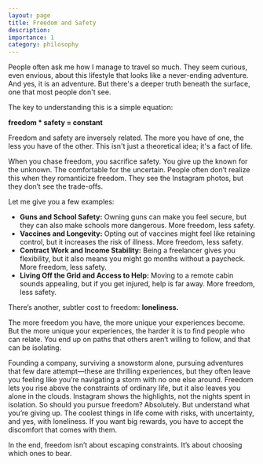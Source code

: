 ```yaml
---
layout: page
title: Freedom and Safety
description: 
importance: 1
category: philosophy
---
```


People often ask me how I manage to travel so much. They seem curious, even envious, about this lifestyle that looks like a never-ending adventure. And yes, it is an adventure. But there's a deeper truth beneath the surface, one that most people don't see.

The key to understanding this is a simple equation:

**freedom * safety = constant**

Freedom and safety are inversely related. The more you have of one, the less you have of the other. This isn't just a theoretical idea; it's a fact of life.

When you chase freedom, you sacrifice safety. You give up the known for the unknown. The comfortable for the uncertain. People often don’t realize this when they romanticize freedom. They see the Instagram photos, but they don’t see the trade-offs.

Let me give you a few examples:

- **Guns and School Safety:** Owning guns can make you feel secure, but they can also make schools more dangerous. More freedom, less safety.
- **Vaccines and Longevity:** Opting out of vaccines might feel like retaining control, but it increases the risk of illness. More freedom, less safety.
- **Contract Work and Income Stability:** Being a freelancer gives you flexibility, but it also means you might go months without a paycheck. More freedom, less safety.
- **Living Off the Grid and Access to Help:** Moving to a remote cabin sounds appealing, but if you get injured, help is far away. More freedom, less safety.

There’s another, subtler cost to freedom: **loneliness.** 

The more freedom you have, the more unique your experiences become. But the more unique your experiences, the harder it is to find people who can relate. You end up on paths that others aren’t willing to follow, and that can be isolating.

Founding a company, surviving a snowstorm alone, pursuing adventures that few dare attempt—these are thrilling experiences, but they often leave you feeling like you’re navigating a storm with no one else around. Freedom lets you rise above the constraints of ordinary life, but it also leaves you alone in the clouds. Instagram shows the highlights, not the nights spent in isolation. So should you pursue freedom? Absolutely. But understand what you’re giving up. The coolest things in life come with risks, with uncertainty, and yes, with loneliness. If you want big rewards, you have to accept the discomfort that comes with them.

In the end, freedom isn’t about escaping constraints. It’s about choosing which ones to bear.
